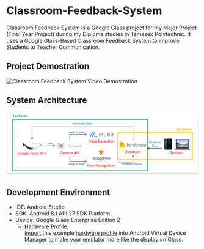 # Classroom-Feedback-System
Classroom Feedback System is a Google Glass project for my Major Project (Final Year Project) during my Diploma studies in Temasek Polytechnic.
It uses a Google Glass-Based Classroom Feedback System to improve Students to Teacher Communication.

## Project Demostration
![Classroom Feedback System Video Demostration](Media-Assets/Classroom-Feedback-System-Demo.gif)

## System Architecture
![Classroom Feedback System System Architecture](Media-Assets/System-Architecture.png)

## Development Environment
- IDE: Android Studio 
- SDK: Android 8.1 API 27 SDK Platform
- Device: Google Glass Enterprise Edition 2
   - Hardware Profile: \
   [Import](https://developer.android.com/studio/run/managing-avds#importexporthp) this example [hardware profile](https://github.com/googlesamples/glass-enterprise-samples/blob/master/HardwareProfile/glass_ee2_hardware_profile.xml) into Android Virtual Device Manager to make your emulator more like the display on Glass.
